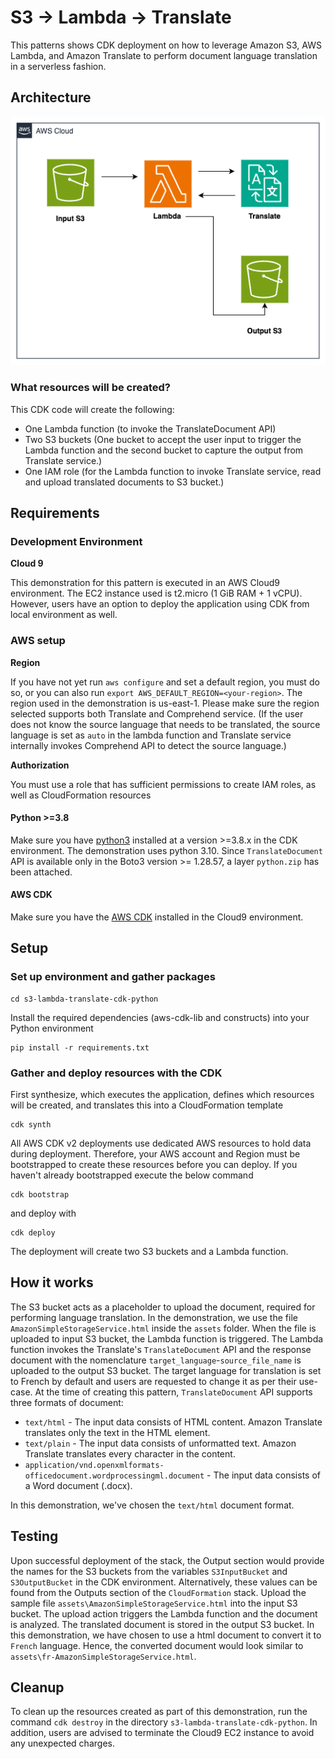 # S3 -> Lambda -> Translate
This patterns shows CDK deployment on how to leverage Amazon S3, AWS Lambda, and Amazon Translate to perform document language translation in a serverless fashion.

## Architecture
![Diagram](src/architecture.png)

### What resources will be created?
This CDK code will create the following:
   - One Lambda function (to invoke the TranslateDocument API)
   - Two S3 buckets (One bucket to accept the user input to trigger the Lambda function and the second bucket to capture the output from Translate service.)
   - One IAM role (for the Lambda function to invoke Translate service, read and upload translated documents to S3 bucket.)

## Requirements

### Development Environment
**Cloud 9**

This demonstration for this pattern is executed in an AWS Cloud9 environment. The EC2 instance used is t2.micro (1 GiB RAM + 1 vCPU). However, users have an option to deploy the application using CDK from local environment as well.

### AWS setup
**Region**

If you have not yet run `aws configure` and set a default region, you must do so, or you can also run `export AWS_DEFAULT_REGION=<your-region>`. The region used in the demonstration is us-east-1. Please make sure the region selected supports both Translate and Comprehend service.
(If the user does not know the source language that needs to be translated, the source language is set as `auto` in the lambda function and Translate service internally invokes Comprehend API to detect the source language.) 

**Authorization**

You must use a role that has sufficient permissions to create IAM roles, as well as CloudFormation resources

#### Python >=3.8
Make sure you have [python3](https://www.python.org/downloads/) installed at a version >=3.8.x in the CDK environment. The demonstration uses python 3.10.
Since `TranslateDocument` API is available only in the Boto3 version >= 1.28.57, a layer `python.zip` has been attached.

#### AWS CDK
Make sure you have the [AWS CDK](https://docs.aws.amazon.com/cdk/v2/guide/getting_started.html#getting_started_install) installed in the Cloud9 environment.


## Setup

### Set up environment and gather packages

```
cd s3-lambda-translate-cdk-python
```

Install the required dependencies (aws-cdk-lib and constructs) into your Python environment 
```
pip install -r requirements.txt
```

### Gather and deploy resources with the CDK

First synthesize, which executes the application, defines which resources will be created, and translates this into a CloudFormation template
```
cdk synth
```
All AWS CDK v2 deployments use dedicated AWS resources to hold data during deployment. Therefore, your AWS account and Region must be bootstrapped to create these resources before you can deploy. If you haven't already bootstrapped execute the below command
```
cdk bootstrap
```
and deploy with
```
cdk deploy
```

The deployment will create two S3 buckets and a Lambda function.

## How it works
The S3 bucket acts as a placeholder to upload the document, required for performing language translation. In the demonstration, we use the file `AmazonSimpleStorageService.html` inside the `assets` folder. 
When the file is uploaded to input S3 bucket, the Lambda function is triggered. 
The Lambda function invokes the Translate's `TranslateDocument` API  and the response document with the nomenclature `target_language`-`source_file_name` is uploaded to the output S3 bucket. 
The target language for translation is set to French by default and users are requested to change it as per their use-case.
At the time of creating this pattern, `TranslateDocument` API supports three formats of document:
   - `text/html` - The input data consists of HTML content. Amazon Translate translates only the text in the HTML element.
   - `text/plain` -  The input data consists of unformatted text. Amazon Translate translates every character in the content.
   - `application/vnd.openxmlformats-officedocument.wordprocessingml.document` - The input data consists of a Word document (.docx).

In this demonstration, we've chosen the `text/html` document format.

## Testing
Upon successful deployment of the stack, the Output section would provide the names for the S3 buckets from the variables `S3InputBucket` and `S3OutputBucket` in the CDK environment. 
Alternatively, these values can be found from the Outputs section of the `CloudFormation` stack.
Upload the sample file `assets\AmazonSimpleStorageService.html` into the input S3 bucket. The upload action triggers the Lambda function and the document is analyzed. 
The translated document is stored in the output S3 bucket. In this demonstration, we have chosen to use a html document to convert it to `French` language. 
Hence, the converted document would look similar to `assets\fr-AmazonSimpleStorageService.html`.

## Cleanup
To clean up the resources created as part of this demonstration, run the command `cdk destroy` in the directory `s3-lambda-translate-cdk-python`. In addition, users are advised to terminate the Cloud9 EC2 instance to avoid any unexpected charges.
